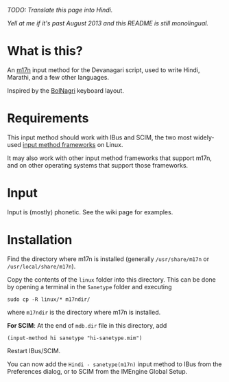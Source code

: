 _TODO: Translate this page into Hindi._

_Yell at me if it's past August 2013 and this README is still monolingual._

# What is this?

An [m17n](http://www.nongnu.org/m17n/) input method for the Devanagari script, 
used to write Hindi, Marathi, and a few other languages.

Inspired by the [BolNagri](http://indlinux.org/wiki/index.php/BolNagri) keyboard
layout.

# Requirements

This input method should work with IBus and SCIM, the two most widely-used 
[input method frameworks](http://fedoraproject.org/wiki/I18N/InputMethods)
on Linux.

It may also work with other input method frameworks that support m17n, and on
other operating systems that support those frameworks.

# Input

Input is (mostly) phonetic. See the wiki page for examples.

# Installation

Find the directory where m17n is installed (generally `/usr/share/m17n` or
`/usr/local/share/m17n`).

Copy the contents of the `linux` folder into this directory. This can be done by
opening a terminal in the `Sanetype` folder and executing

    sudo cp -R linux/* m17ndir/
    
where `m17ndir` is the directory where m17n is installed. 

__For SCIM__: At the end of `mdb.dir` file in this directory, add
    
    (input-method hi sanetype "hi-sanetype.mim")

Restart IBus/SCIM. 

You can now add the `Hindi - sanetype(m17n)` input method to IBus from the 
Preferences dialog, or to SCIM from the IMEngine Global Setup.